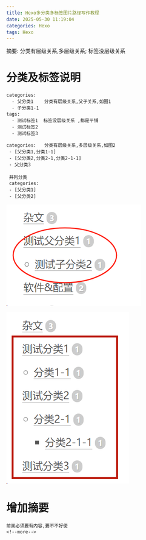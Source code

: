 ```yaml
---
title: Hexo多分类多标签图片路径写作教程
date: 2025-05-30 11:19:04
categories: Hexo
tags: Hexo
---
```

摘要: 分类有层级关系,多层级关系; 标签没层级关系
<!--more-->

# 分类及标签说明

```
categories:
  - 父分类1    分类有层级关系,父子关系,如图1
  - 子分类1-1
tags:
  - 测试标签1  标签没层级关系 ,都是平铺
  - 测试标签2
  - 测试标签3
```



```
categories:   分类有层级关系,多层级关系,如图2
 - [父分类1,分类1-1]
 - [父分类2,分类2-1,分类2-1-1]
 - 父分类3
 
 并列分类
 categories:
 - [父分类1]
 - [父分类2]
```



![image-20250528113120698](2025-05-28-test-categories/image-20250528113120698.png)

![image-20250528113630090](2025-05-28-test-categories/image-20250528113630090.png)

# 增加摘要

```
前面必须要有内容,要不不好使
<!--more-->
```



